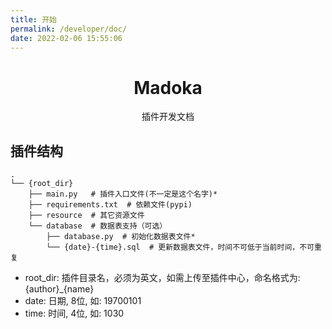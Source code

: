 ```yaml
---
title: 开始
permalink: /developer/doc/
date: 2022-02-06 15:55:06
---
```


<div align="center">

# Madoka

插件开发文档

</div>

## 插件结构

```
.
└── {root_dir}
    ├── main.py   # 插件入口文件(不一定是这个名字)*
    ├── requirements.txt  # 依赖文件(pypi)
    ├── resource  # 其它资源文件
    └── database  # 数据表支持（可选）
        ├── database.py  # 初始化数据表文件*
        └── {date}-{time}.sql  # 更新数据表文件，时间不可低于当前时间，不可重复
```

- root_dir: 插件目录名，必须为英文，如需上传至插件中心，命名格式为: {author}_{name}
- date: 日期, 8位, 如: 19700101
- time: 时间, 4位, 如: 1030
